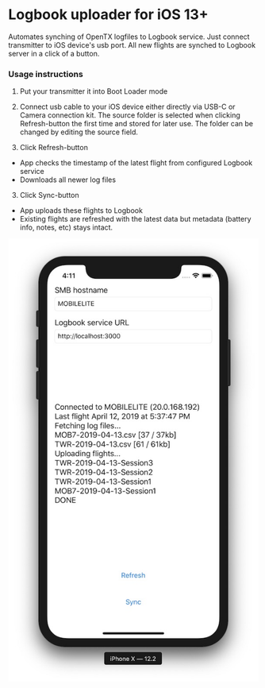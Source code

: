 #  Logbook uploader for iOS 13+

Automates synching of OpenTX logfiles to Logbook service. Just connect transmitter to iOS device's usb port. All new flights are synched to Logbook server in a click of a button.

### Usage instructions

1. Put your transmitter it into Boot Loader mode

2. Connect usb cable to your iOS device either directly via USB-C or Camera connection kit. The source folder is selected when clicking Refresh-button the first time and stored for later use. The folder can be changed by editing the source field. 

3. Click Refresh-button

- App checks the timestamp of the latest flight from configured Logbook service
- Downloads all newer log files

3. Click Sync-button
- App uploads these flights to Logbook
- Existing flights are refreshed with the latest data but metadata (battery info, notes, etc) stays intact.

![screenshot](https://github.com/skarppi/logbook/raw/master/uploader/screenshot.jpg "Screenshot")
